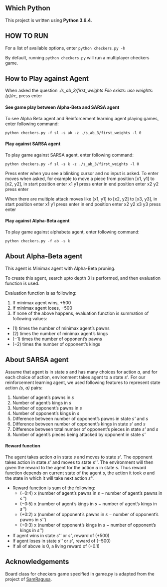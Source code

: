 
## Which Python

This project is written using **Python 3.6.4**.

## HOW TO RUN

For a list of available options, enter `python checkers.py -h`

By default, running `python checkers.py` will run a multiplayer checkers game.


## How to Play against Agent

When asked the question *./s_ab_3/first_weights File exists: use weights:(y)/n:*, press enter


#### See game play between Alpha-Beta and SARSA agent
To see Alpha Beta agent and Reinforcement learning agent playing games, enter following command:

`python checkers.py -f sl -s ab -z ./s_ab_3/first_weights -l 0`


#### Play against SARSA agent
To play game against SARSA agent, enter following command:

`python checkers.py -f sl -s k -z ./s_ab_3/first_weights -l 0`


Press enter when you see a blinking cursor and no input is asked.
To enter moves when asked, for example to move a piece from position [x1, y1] to [x2, y2], 
in start position enter x1 y1 press enter
in end position enter x2 y2 press enter

When there are multiple attack moves like [x1, y1] to [x2, y2] to [x3, y3],
in start position enter x1 y1 press enter
in end position enter x2 y2 x3 y3 press enter


#### Play against Alpha-Beta agent
To play game against alphabeta agent, enter following command:

`python checkers.py -f ab -s k`


## About Alpha-Beta agent

This agent is Minimax agent with Alpha-Beta pruning.

To create this agent, search upto depth 3 is performed, and then evaluation function is used.

Evaluation function is as following:
1. If minimax agent wins, +500
2. If minimax agent loses, −500
3. If none of the above happens, evaluation function is summation of following values:
  * (1) times the number of minimax agent’s pawns
  * (2) times the number of minimax agent’s kings
  * (−1) times the number of opponent’s pawns
  * (−2) times the number of opponent’s kings

## About SARSA agent

Assume that agent is in state *s* and has many choices for action *a*, and for each choice of action, environment takes agent to a state *s'*. For our reinforcement learning agent, we used
following features to represent state action *(s, a)* pairs:
1. Number of agent’s pawns in *s*
2. Number of agent’s kings in *s*
3. Number of opponent’s pawns in *s*
4. Number of opponent’s kings in *s*
5. Difference between number of opponent’s pawns in state *s'* and *s*
6. Difference between number of opponent’s kings in state *s'* and *s*
7. Difference between total number of opponent’s pieces in state *s'* and *s*
8. Number of agent’s pieces being attacked by opponent in state *s'*


#### Reward function
The agent takes action *a* in state *s* and moves to state *s'*. The opponent takes action in state *s'* and
moves to state *s''*. The environment will then given the reward to the agent for the action *a* in state *s*. Thus reward function depends on current state of the agent *s*, the action it took *a* and the state in which it will take next action *s''*.
* Reward function is sum of the following:
  + (−0:4) x (number of agent’s pawns in *s* − number of agent’s pawns in *s''*)
  + (−0:5) x (number of agent’s kings in *s* − number of agent’s kings in *s''*)
  + (+0:2) x (number of opponent’s pawns in *s* − number of opponent’s pawns in *s''*)
  + (+0:3) x (number of opponent’s kings in *s* − number of opponent’s kings in *s''*)
* If agent wins in state *s''* or *s'*, reward of (+500)
* If agent loses in state *s''* or *s'*, reward of (−500)
* If all of above is 0, a living reward of (−0.1)


## Acknowledgements

Board class for checkers game specified in game.py is adapted from the project of [SamRagusa](https://github.com/SamRagusa/Checkers-Reinforcement-Learning).